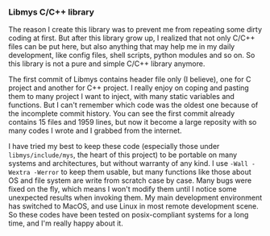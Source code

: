 ### Libmys C/C++ library

The reason I create this library was to prevent me from repeating some dirty coding at first. But after this library grow up, I realized that not only C/C++ files can be put here, but also anything that may help me in my daily development, like config files, shell scripts, python modules and so on. So this library is not a pure and simple C/C++ library anymore.

The first commit of Libmys contains header file only (I believe), one for C project and another for C++ project. I really enjoy on coping and pasting them to many project I want to inject, with many static variables and functions. But I can't remember which code was the oldest one because of the incomplete commit history. You can see the first commit already contains 15 files and 1959 lines, but now it become a large reposity with so many codes I wrote and I grabbed from the internet.

I have tried my best to keep these code (especially those under `libmys/include/mys`, the heart of this project) to be portable on many systems and architectures, but without warranty of any kind. I use `-Wall -Wextra -Werror` to keep them usable, but many functions like those about OS and file system are write from scratch case by case. Many bugs were fixed on the fly, which means I won't modify them until I notice some unexpected results when invoking them. My main development environment has switched to MacOS, and use Linux in most remote development scene. So these codes have been tested on posix-compliant systems for a long time, and I'm really happy about it.
